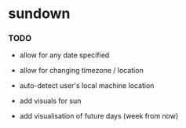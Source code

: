 # sundown


### TODO

- allow for any date specified
- allow for changing timezone / location 

- auto-detect user's local machine location 

- add visuals for sun
- add visualisation of future days (week from now) 
